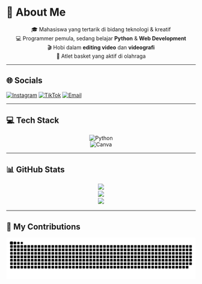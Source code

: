 # 💫 About Me
<div align="center">

🎓 Mahasiswa yang tertarik di bidang teknologi & kreatif  
💻 Programmer pemula, sedang belajar **Python** & **Web Development**  
🎬 Hobi dalam **editing video** dan **videografi**  
🏀 Atlet basket yang aktif di olahraga  

</div>

---

## 🌐 Socials
<div align="left">

[![Instagram](https://img.shields.io/badge/Instagram-%23E4405F.svg?logo=Instagram&logoColor=white)](https://instagram.com/abntang.nur) 
[![TikTok](https://img.shields.io/badge/TikTok-%23000000.svg?logo=TikTok&logoColor=white)](https://tiktok.com/@bntang.nur) 
[![Email](https://img.shields.io/badge/Email-D14836?logo=gmail&logoColor=white)](mailto:abintang.nur4@gmail.com)  

</div>

---

## 💻 Tech Stack
<div align="center">

![Python](https://img.shields.io/badge/python-3670A0?style=for-the-badge&logo=python&logoColor=ffdd54)  
![Canva](https://img.shields.io/badge/Canva-%2300C4CC.svg?style=for-the-badge&logo=Canva&logoColor=white)  

</div>

---

## 📊 GitHub Stats
<div align="center">

![](https://github-readme-stats.vercel.app/api?username=abntang&theme=blueberry&hide_border=true&include_all_commits=false&count_private=false)  
![](https://nirzak-streak-stats.vercel.app/?user=abntang&theme=blueberry&hide_border=true)  
![](https://github-readme-stats.vercel.app/api/top-langs/?username=abntang&theme=blueberry&hide_border=true&include_all_commits=false&count_private=false&layout=compact)  

</div>

---

## 🐍 My Contributions
<div align="center">

<img alt="snake eating my contributions" src="https://raw.githubusercontent.com/salesp07/salesp07/output/github-contribution-grid-snake.svg" />

</div>